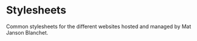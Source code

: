 # Stylesheets

Common stylesheets for the different websites hosted and managed by Mat Janson Blanchet.